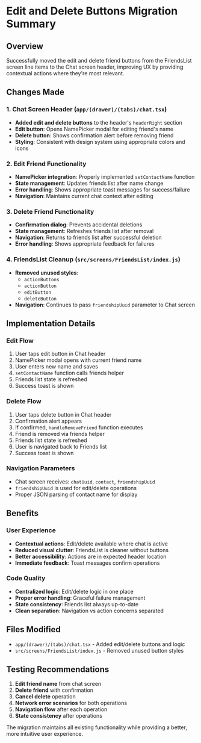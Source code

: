 # Edit and Delete Buttons Migration Summary

## Overview
Successfully moved the edit and delete friend buttons from the FriendsList screen line items to the Chat screen header, improving UX by providing contextual actions where they're most relevant.

## Changes Made

### 1. Chat Screen Header (`app/(drawer)/(tabs)/chat.tsx`)
- **Added edit and delete buttons** to the header's `headerRight` section
- **Edit button**: Opens NamePicker modal for editing friend's name
- **Delete button**: Shows confirmation alert before removing friend
- **Styling**: Consistent with design system using appropriate colors and icons

### 2. Edit Friend Functionality
- **NamePicker integration**: Properly implemented `setContactName` function
- **State management**: Updates friends list after name change
- **Error handling**: Shows appropriate toast messages for success/failure
- **Navigation**: Maintains current chat context after editing

### 3. Delete Friend Functionality  
- **Confirmation dialog**: Prevents accidental deletions
- **State management**: Refreshes friends list after removal
- **Navigation**: Returns to friends list after successful deletion
- **Error handling**: Shows appropriate feedback for failures

### 4. FriendsList Cleanup (`src/screens/FriendsList/index.js`)
- **Removed unused styles**: 
  - `actionButtons`
  - `actionButton` 
  - `editButton`
  - `deleteButton`
- **Navigation**: Continues to pass `friendshipUuid` parameter to Chat screen

## Implementation Details

### Edit Flow
1. User taps edit button in Chat header
2. NamePicker modal opens with current friend name
3. User enters new name and saves
4. `setContactName` function calls friends helper
5. Friends list state is refreshed
6. Success toast is shown

### Delete Flow  
1. User taps delete button in Chat header
2. Confirmation alert appears
3. If confirmed, `handleRemoveFriend` function executes
4. Friend is removed via friends helper
5. Friends list state is refreshed
6. User is navigated back to Friends list
7. Success toast is shown

### Navigation Parameters
- Chat screen receives: `chatUuid`, `contact`, `friendshipUuid`
- `friendshipUuid` is used for edit/delete operations
- Proper JSON parsing of contact name for display

## Benefits

### User Experience
- **Contextual actions**: Edit/delete available where chat is active
- **Reduced visual clutter**: FriendsList is cleaner without buttons
- **Better accessibility**: Actions are in expected header location
- **Immediate feedback**: Toast messages confirm operations

### Code Quality
- **Centralized logic**: Edit/delete logic in one place
- **Proper error handling**: Graceful failure management
- **State consistency**: Friends list always up-to-date
- **Clean separation**: Navigation vs action concerns separated

## Files Modified
- `app/(drawer)/(tabs)/chat.tsx` - Added edit/delete buttons and logic
- `src/screens/FriendsList/index.js` - Removed unused button styles

## Testing Recommendations
1. **Edit friend name** from chat screen
2. **Delete friend** with confirmation
3. **Cancel delete** operation  
4. **Network error scenarios** for both operations
5. **Navigation flow** after each operation
6. **State consistency** after operations

The migration maintains all existing functionality while providing a better, more intuitive user experience.
